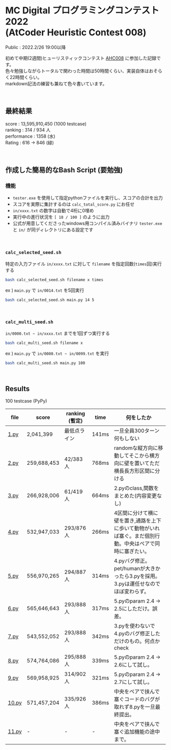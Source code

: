 # MC Digital プログラミングコンテスト2022<br>(AtCoder Heuristic Contest 008)
Public : 2022.2/26 19:00以降  

初めて中期(2週間)ヒューリスティックコンテスト [AHC008](https://atcoder.jp/contests/ahc008/tasks/ahc008_a) に参加した記録です。  
色々勉強しながらトータルで関わった時間は50時間くらい、実装自体はおそらく22時間くらい。  
markdown記法の練習も兼ねて色々書いています。

<br>

## 最終結果
score : 13,595,910,450 (1000 testcase)  
ranking : 314 / 934 人  
performance : 1358 (水)  
Rating : 616 -> 846 (緑)

<br>

## 作成した簡易的なBash Script (要勉強)
### 機能
- `tester.exe` を使用して指定pythonファイルを実行し、スコアの合計を出力
- スコアを実際に集計するのは `calc_total_score.py` にお任せ
- `in/xxxx.txt` の数字は自動で4桁に0埋め
- 実行中の進行状況を `[ 18 / 100 ]` のように出力
- 公式が用意してくださったwindows用コンパイル済みバイナリ `tester.exe` と `in/` が同ディレクトリにある設定です

<br>

### `calc_selected_seed.sh`
特定の入力ファイル `in/xxxx.txt` に対して `filename` を指定回数(`times`回)実行する  

```bash
bash calc_selected_seed.sh filename x times
```

ex ) `main.py` で `in/0014.txt` を5回実行
```bash
bash calc_selected_seed.sh main.py 14 5
```

<br>

### `calc_multi_seed.sh`
`in/0000.txt ~ in/xxxx.txt` までを1回ずつ実行する  
```bash
bash calc_multi_seed.sh filename x
```

ex ) `main.py` で `in/0000.txt ~ in/0099.txt` を実行

```bash
bash calc_multi_seed.sh main.py 100
```

<br>

## Results
100 testcase (PyPy)

| file | score | ranking<br>(暫定) | time | 何をしたか |
| ---- | ---- | ---- | ---- | ---- |
| [1.py](1.py) | 2,041,399 | 最低点ライン | 141ms | 一旦全員300ターン何もしない |
| [2.py](2.py) | 259,688,453 | 42/383人 | 768ms | randomな縦方向に移動してそこから横方向に壁を置いてただ横長長方形区間に分ける |
| [3.py](3.py) | 266,928,006 | 61/419人 | 664ms | 2.pyのclass,関数をまとめた(内容変更なし) |
| [4.py](4.py) | 532,947,033 | 293/876人 | 266ms | 4区間に分けて横に壁を置き,通路を上下に歩いて動物がいれば塞ぐ。まだ個別行動。中央はペアで同時に塞ぎたい。 |
| [5.py](5.py) | 556,970,265 | 294/887人 | 314ms | 4.pyバグ修正。pet/humanが大きかったら3.pyを採用。3.pyは運任せなのでほぼ変わらず。 |
| [6.py](6.py) | 565,646,643 | 293/888人 | 317ms | 5.pyのparam 2.4 -> 2.5にしただけ。誤差。 |
| [7.py](7.py) | 543,552,052 | 293/888人 | 342ms | 3.pyを使わないで4.pyのバグ修正しただけのもの。何点かcheck |
| [8.py](8.py) | 574,764,086 | 295/888人 | 339ms | 5.pyのparam 2.4 -> 2.6にして試し。 |
| [9.py](9.py) | 569,958,925 | 314/902人 | 321ms | 5.pyのparam 2.4 -> 2.7にして試し。 |
| [10.py](10.py) | 571,457,204 | 335/926人 | 386ms | 中央をペアで挟んで塞ぐコードのバグが取れず8.pyを一旦最終提出。 |
| [11.py](11.py) | - | - | - | 中央をペアで挟んで塞ぐ追加機能の途中まで。 |